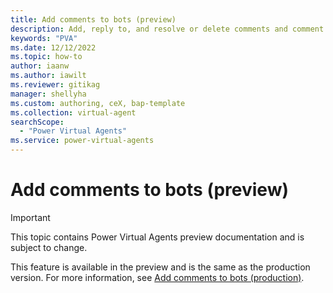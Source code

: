 ```yaml
---
title: Add comments to bots (preview)
description: Add, reply to, and resolve or delete comments and comment threads for topics in Power Virtual Agents preview.
keywords: "PVA"
ms.date: 12/12/2022
ms.topic: how-to
author: iaanw
ms.author: iawilt
ms.reviewer: gitikag
manager: shellyha
ms.custom: authoring, ceX, bap-template
ms.collection: virtual-agent
searchScope:
  - "Power Virtual Agents"
ms.service: power-virtual-agents
---
```


# Add comments to bots (preview)

> [!IMPORTANT]
> This topic contains Power Virtual Agents preview documentation and is subject to change.

This feature is available in the preview and is the same as the production version. For more information, see [Add comments to bots (production)](../authoring-comments.md).
